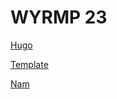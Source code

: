 # WYRMP 23

[Hugo](https://emalg.github.io/website/wyrmp-hugo)

[Template](https://emalg.github.io/website/wyrmp-conference-template)

[Nam](https://emalg.github.io/website/wyrmp-nam)
